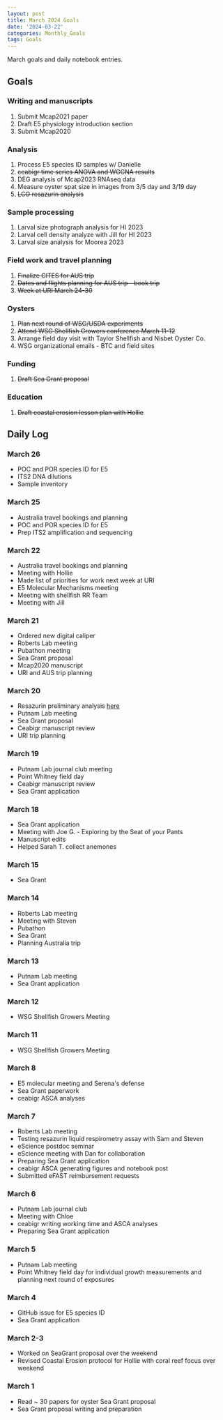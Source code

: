 ```yaml
---
layout: post
title: March 2024 Goals
date: '2024-03-22'
categories: Monthly_Goals
tags: Goals
---
```


March goals and daily notebook entries. 

## Goals  

### Writing and manuscripts 
              
1. Submit Mcap2021 paper
2. Draft E5 physiology introduction section 
3. Submit Mcap2020 

### Analysis

1. Process E5 species ID samples w/ Danielle
2. ~~ceabigr time series ANOVA and WGCNA results~~ 
3. DEG analysis of Mcap2023 RNAseq data 
4. Measure oyster spat size in images from 3/5 day and 3/19 day
5. ~~LCO resazurin analysis~~

### Sample processing

1. Larval size photograph analysis for HI 2023 
2. Larval cell density analyze with Jill for HI 2023
3. Larval size analysis for Moorea 2023

### Field work and travel planning

1. ~~Finalize CITES for AUS trip~~  
2. ~~Dates and flights planning for AUS trip - book trip~~ 
3. ~~Week at URI March 24-30~~

### Oysters 

1. ~~Plan next round of WSG/USDA experiments~~
2. ~~Attend WSG Shellfish Growers conference March 11-12~~
3. Arrange field day visit with Taylor Shellfish and Nisbet Oyster Co.
4. WSG organizational emails - BTC and field sites

### Funding 

1. ~~Draft Sea Grant proposal~~

### Education 

1. ~~Draft coastal erosion lesson plan with Hollie~~

## **Daily Log**   

### March 26 

- POC and POR species ID for E5
- ITS2 DNA dilutions
- Sample inventory 

### March 25 

- Australia travel bookings and planning
- POC and POR species ID for E5
- Prep ITS2 amplification and sequencing 

### March 22 

- Australia travel bookings and planning 
- Meeting with Hollie
- Made list of priorities for work next week at URI 
- E5 Molecular Mechanisms meeting 
- Meeting with shellfish RR Team 
- Meeting with Jill 
 
### March 21 

- Ordered new digital caliper
- Roberts Lab meeting 
- Pubathon meeting 
- Sea Grant proposal 
- Mcap2020 manuscript
- URI and AUS trip planning 

### March 20 

- Resazurin preliminary analysis [here](https://github.com/RobertsLab/resources/issues/1846)
- Putnam Lab meeting 
- Sea Grant proposal 
- Ceabigr manuscript review 
- URI trip planning 

### March 19 

- Putnam Lab journal club meeting 
- Point Whitney field day 
- Ceabigr manuscript review 
- Sea Grant application

### March 18 

- Sea Grant application
- Meeting with Joe G. - Exploring by the Seat of your Pants
- Manuscript edits 
- Helped Sarah T. collect anemones 

### March 15 

- Sea Grant

### March 14 

- Roberts Lab meeting 
- Meeting with Steven
- Pubathon
- Sea Grant
- Planning Australia trip

### March 13 

- Putnam Lab meeting 
- Sea Grant application

### March 12

- WSG Shellfish Growers Meeting

### March 11

- WSG Shellfish Growers Meeting

### March 8

- E5 molecular meeting and Serena's defense 
- Sea Grant paperwork 
- ceabigr ASCA analyses 

### March 7

- Roberts Lab meeting
- Testing resazurin liquid respirometry assay with Sam and Steven
- eScience postdoc seminar
- eScience meeting with Dan for collaboration
- Preparing Sea Grant application
- ceabigr ASCA generating figures and notebook post
- Submitted eFAST reimbursement requests 

### March 6

- Putnam Lab journal club
- Meeting with Chloe
- ceabigr writing working time and ASCA analyses 
- Preparing Sea Grant application

### March 5

- Putnam Lab meeting
- Point Whitney field day for individual growth measurements and planning next round of exposures 

### March 4

- GitHub issue for E5 species ID
- Sea Grant application 

### March 2-3

- Worked on SeaGrant proposal over the weekend
- Revised Coastal Erosion protocol for Hollie with coral reef focus over weekend 

### March 1

- Read ~ 30 papers for oyster Sea Grant proposal
- Sea Grant proposal writing and preparation 
